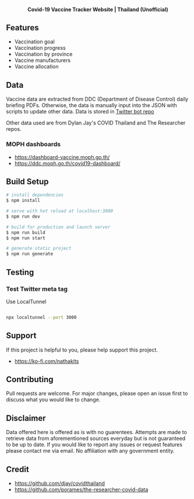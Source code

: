 <h4 align="center">
  Covid-19 Vaccine Tracker Website | Thailand (Unofficial)
</h4>

## Features
- Vaccination goal
- Vaccination progress
- Vaccination by province
- Vaccine manufacturers
- Vaccine allocation

<!-- ### Coming soon -->
<!-- - Vaccine by province -->

## Data
Vaccine data are extracted from DDC (Department of Disease Control) daily briefing PDFs.
Otherwise, the data is manually input into the JSON with scripts to update other data.
Data is stored in [Twitter bot repo](https://github.com/nathakits/covid-tracker-twitter-bot)

Other data used are from Dylan Jay's COVID Thailand and The Researcher repos.

### MOPH dashboards
- https://dashboard-vaccine.moph.go.th/
- https://ddc.moph.go.th/covid19-dashboard/

## Build Setup

```bash
# install dependencies
$ npm install

# serve with hot reload at localhost:3000
$ npm run dev

# build for production and launch server
$ npm run build
$ npm run start

# generate static project
$ npm run generate
```

## Testing
### Test Twitter meta tag
Use LocalTunnel

```bash

npx localtunnel --port 3000
```

## Support
If this project is helpful to you, please help support this project.
- https://ko-fi.com/nathakits

## Contributing
Pull requests are welcome. For major changes, please open an issue first to discuss what you would like to change.

## Disclaimer
Data offered here is offered as is with no guarentees.
Attempts are made to retrieve data from aforementioned sources everyday but is not guaranteed to be up to date.
If you would like to report any issues or request features please contact me via email.
No affiliation with any government entity.

## Credit
- https://github.com/djay/covidthailand
- https://github.com/porames/the-researcher-covid-data